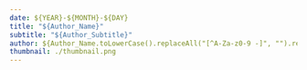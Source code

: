 ```yaml
---
date: ${YEAR}-${MONTH}-${DAY}
title: "${Author_Name}"
subtitle: "${Author_Subtitle}"
author: ${Author_Name.toLowerCase().replaceAll("[^A-Za-z0-9 -]", "").replace(" ", "-").replace("--", "-")}
thumbnail: ./thumbnail.png
---
```


